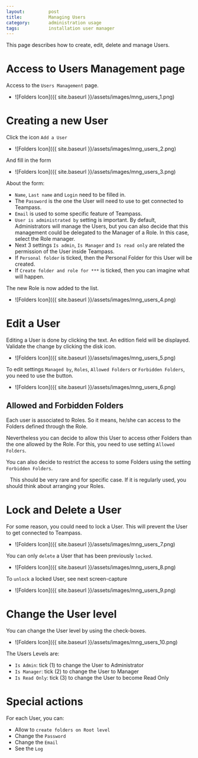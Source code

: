 ```yaml
---
layout: 		post
title: 			Managing Users
category: 		administration usage
tags:			installation user manager
---
```


<p class="message">
    This page describes how to create, edit, delete and manage Users.
</p>
<span class="linkmore"></span>

# Access to Users Management page

Access to the `Users Management` page.

* ![Folders Icon]({{ site.baseurl }}/assets/images/mng_users_1.png)

# Creating a new User

Click the icon `Add a User`

* ![Folders Icon]({{ site.baseurl }}/assets/images/mng_users_2.png)

And fill in the form

* ![Folders Icon]({{ site.baseurl }}/assets/images/mng_users_3.png)

About the form:

* `Name`, `Last name` and `Login` need to be filled in.
* The `Password` is the one the User will need to use to get connected to Teampass.
* `Email` is used to some specific feature of Teampass.
* `User is administrated by` setting is important. By default, Administrators will manage the Users, but you can also decide that this management could be delegated to the Manager of a Role. In this case, select the Role manager.
* Next 3 settings `Is admin`, `Is Manager` and `Is read only` are related the permission of the User inside Teampass. 
* If `Personal folder` is ticked, then the Personal Folder for this User will be created.
* If `Create folder and role for ***` is ticked, then you can imagine what will happen.

The new Role is now added to the list.

* ![Folders Icon]({{ site.baseurl }}/assets/images/mng_users_4.png)

# Edit a User

Editing a User is done by clicking the text. An edition field will be displayed.
Validate the change by clicking the disk icon.

* ![Folders Icon]({{ site.baseurl }}/assets/images/mng_users_5.png)

To edit settings `Managed by`, `Roles`, `Allowed Folders` or `Forbidden Folders`, you need to use the button.

* ![Folders Icon]({{ site.baseurl }}/assets/images/mng_users_6.png)

## Allowed and Forbidden Folders

Each user is associated to Roles. So it means, he/she can access to the Folders defined through the Role.

Nevertheless you can decide to allow this User to access other Folders than the one allowed by the Role.
For this, you need to use setting `Allowed Folders`.

You can also decide to restrict the access to some Folders using the setting `Forbidden Folders`.

<i class="fa fa-bullhorn" style="margin-right:10px;"></i> This should be very rare and for specific case. If it is regularly used, you should think about arranging your Roles.

# Lock and Delete a User

For some reason, you could need to lock a User.
This will prevent the User to get connected to Teampass.

* ![Folders Icon]({{ site.baseurl }}/assets/images/mng_users_7.png)

You can only `delete` a User that has been previously `locked`.

* ![Folders Icon]({{ site.baseurl }}/assets/images/mng_users_8.png)

To `unlock` a locked User, see next screen-capture

* ![Folders Icon]({{ site.baseurl }}/assets/images/mng_users_9.png)

# Change the User level

You can change the User level by using the check-boxes.

* ![Folders Icon]({{ site.baseurl }}/assets/images/mng_users_10.png)

The Users Levels are:

* `Is Admin`: tick (1) to change the User to Administrator
* `Is Manager`: tick (2) to change the User to Manager
* `Is Read Only`: tick (3) to change the User to become Read Only

# Special actions

For each User, you can:

* Allow to `create folders on Root level`
* Change the `Password`
* Change the `Email`
* See the `Log`

